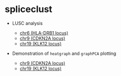 # spliceclust

* LUSC analysis
    * [chr6 (HLA-DRB1 locus)](demo/lusc_chr6/chr6analysis.md)
    * [chr9 (CDKN2A locus)](demo/lusc_chr9/chr9analysis.md)
    * [chr19 (KLK12 locus)](demo/lusc_chr19/chr19analysis.md)

* Demonstration of `heatgraph` and `graphPCA` plotting
    * [chr9 (CDKN2A locus)](demo/lusc_chr9/heatgraph_test.md)
    * [chr19 (KLK12 locus)](demo/lusc_chr19/heatgraph_test.md)


